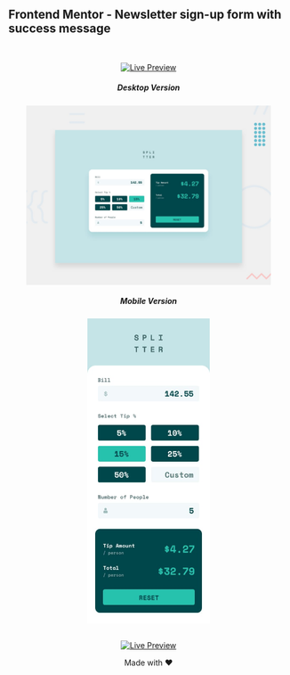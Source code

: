 <h2>Frontend Mentor - Newsletter sign-up form with success message</h2>

<br>

<div align="center">

[![Live Preview](https://img.shields.io/badge/Live_Preview-5C488E?style=for-the-badge&logo=data:image/svg%2bxml;base64,PHN2ZyB4bWxucz0iaHR0cDovL3d3dy53My5vcmcvMjAwMC9zdmciIGNsYXNzPSJpb25pY29uIiB2aWV3Qm94PSIwIDAgNTEyIDUxMiI+PHBhdGggZD0iTTIwOCAzNTJoLTY0YTk2IDk2IDAgMDEwLTE5Mmg2NE0zMDQgMTYwaDY0YTk2IDk2IDAgMDEwIDE5MmgtNjRNMTYzLjI5IDI1NmgxODcuNDIiIGZpbGw9Im5vbmUiIHN0cm9rZT0id2hpdGUiIHN0cm9rZS1saW5lY2FwPSJyb3VuZCIgc3Ryb2tlLWxpbmVqb2luPSJyb3VuZCIgc3Ryb2tlLXdpZHRoPSIzNiIvPjwvc3ZnPg==)](https://fem-tip-calculator.pages.dev/)

</div>

<div align="center">

<h5 style="text-align: center;">Desktop Version</h5>

<img src="design/desktop-preview.jpg" alt="" width="440px" align="center">



<h5 style="text-align: center;">Mobile Version</h5>

<img src="design/mobile-design.jpg" alt="" width="220px" align="center">


</div>

<br>

<div align="center">

[![Live Preview](https://img.shields.io/badge/Live_Preview-5C488E?style=for-the-badge&logo=data:image/svg%2bxml;base64,PHN2ZyB4bWxucz0iaHR0cDovL3d3dy53My5vcmcvMjAwMC9zdmciIGNsYXNzPSJpb25pY29uIiB2aWV3Qm94PSIwIDAgNTEyIDUxMiI+PHBhdGggZD0iTTIwOCAzNTJoLTY0YTk2IDk2IDAgMDEwLTE5Mmg2NE0zMDQgMTYwaDY0YTk2IDk2IDAgMDEwIDE5MmgtNjRNMTYzLjI5IDI1NmgxODcuNDIiIGZpbGw9Im5vbmUiIHN0cm9rZT0id2hpdGUiIHN0cm9rZS1saW5lY2FwPSJyb3VuZCIgc3Ryb2tlLWxpbmVqb2luPSJyb3VuZCIgc3Ryb2tlLXdpZHRoPSIzNiIvPjwvc3ZnPg==)](https://fem-tip-calculator.pages.dev/)

<p style="text-align: center;">Made with ❤️ </p>

</div>